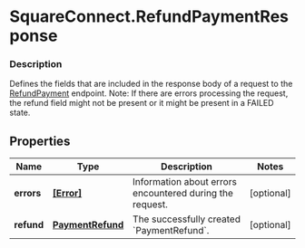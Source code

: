 # SquareConnect.RefundPaymentResponse

### Description

Defines the fields that are included in the response body of a request to the [RefundPayment](#endpoint-refunds-refundpayment) endpoint.  Note: If there are errors processing the request, the refund field might not be present or it might be present in a FAILED state.

## Properties
Name | Type | Description | Notes
------------ | ------------- | ------------- | -------------
**errors** | [**[Error]**](Error.md) | Information about errors encountered during the request. | [optional] 
**refund** | [**PaymentRefund**](PaymentRefund.md) | The successfully created &#x60;PaymentRefund&#x60;. | [optional] 


